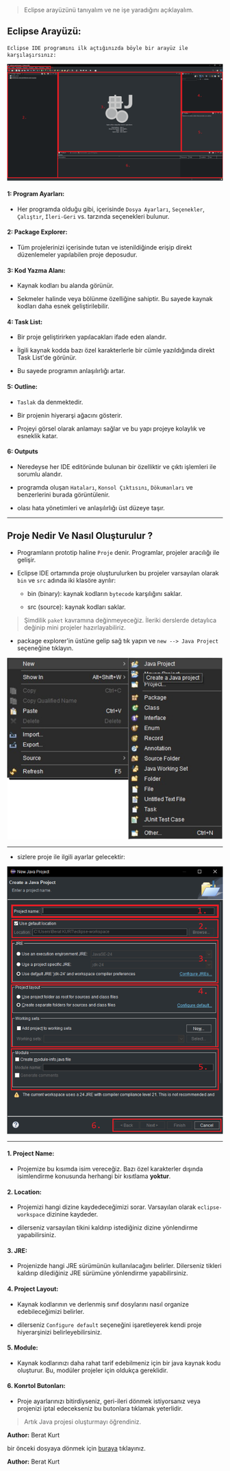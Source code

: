 > Eclipse arayüzünü tanıyalım ve ne işe yaradığını açıklayalım.

## Eclipse Arayüzü:

    Eclipse IDE programını ilk açtığınızda böyle bir arayüz ile karşılaşırsınız:

![eclipse arayüzü](../images/eclipseInterface.PNG)


#### 1: Program Ayarları:

* Her programda olduğu gibi, içerisinde `Dosya Ayarları`, `Seçenekler`, `Çalıştır`, `İleri-Geri` vs. tarzında seçenekleri bulunur.

#### 2: Package Explorer:

* Tüm projelerinizi içerisinde tutan ve istenildiğinde erişip direkt düzenlemeler yapılabilen proje deposudur.

#### 3: Kod Yazma Alanı:

* Kaynak kodları bu alanda görünür.

* Sekmeler halinde veya bölünme özelliğine sahiptir. Bu sayede kaynak kodları daha esnek geliştirilebilir.

#### 4: Task List:

* Bir proje geliştirirken yapılacakları ifade eden alandır.

* İlgili kaynak kodda bazı özel karakterlerle bir cümle yazıldığında direkt Task List'de görünür. 

* Bu sayede programın anlaşılırlığı artar.

#### 5: Outline:

* `Taslak` da denmektedir.

* Bir projenin hiyerarşi ağacını gösterir.

* Projeyi görsel olarak anlamayı sağlar ve bu yapı projeye kolaylık ve esneklik katar.

#### 6: Outputs

* Neredeyse her IDE editöründe bulunan bir özelliktir ve çıktı işlemleri ile sorumlu alandır.

* programda oluşan `Hataları`, `Konsol Çıktısını`, `Dökumanları` ve benzerlerini burada görüntülenir.

* olası hata yönetimleri ve anlaşılırlığı üst düzeye taşır.

---

## Proje Nedir Ve Nasıl Oluşturulur ?

* Programların prototip haline `Proje` denir. Programlar, projeler aracılığı ile gelişir.

* Eclipse IDE ortamında proje oluşturulurken bu projeler varsayılan olarak `bin` ve `src` adında iki klasöre ayrılır:

    - bin (binary): kaynak kodların `bytecode` karşılığını saklar.

    - src (source): kaynak kodları saklar.

> Şimdilik `paket` kavramına değinmeyeceğiz. İleriki derslerde detaylıca değinip mini projeler hazırlayabiliriz.

* package explorer'in üstüne gelip sağ tık yapın ve `new --> Java Project` seçeneğine tıklayın.

![JavaProject1](../images/JavaProject1.png)

---

* sizlere proje ile ilgili ayarlar gelecektir:

![JavaProject2](../images/JavaProject2.PNG)

---

#### 1. Project Name:

* Projemize bu kısımda isim vereceğiz. Bazı özel karakterler dışında isimlendirme konusunda herhangi bir kısıtlama **yoktur**.

#### 2. Location:

* Projemizi hangi dizine kaydedeceğimizi sorar. Varsayılan olarak `eclipse-workspace` dizinine kaydeder.

* dilerseniz varsayılan tikini kaldırıp istediğiniz dizine yönlendirme yapabilirsiniz.

#### 3. JRE:

* Projenizde hangi JRE sürümünün kullanılacağını belirler. Dilerseniz tikleri kaldırıp dilediğiniz JRE sürümüne yönlendirme yapabilirsiniz.

#### 4. Project Layout:

* Kaynak kodlarının ve derlenmiş sınıf dosylarını nasıl organize edebileceğimizi belirler.

* dilerseniz `Configure default` seçeneğini işaretleyerek kendi proje hiyerarşinizi belirleyebilirsiniz.

#### 5. Module:

* Kaynak kodlarınızı daha rahat tarif edebilmeniz için bir java kaynak kodu oluşturur. Bu, modüler projeler için oldukça gereklidir.

#### 6. Konrtol Butonları:

* Proje ayarlarınızı bitirdiyseniz, geri-ileri dönmek istiyorsanız veya projenizi iptal edecekseniz bu butonlara tıklamak yeterlidir.


> Artık Java projesi oluşturmayı öğrendiniz.

**Author:** Berat Kurt

bir önceki dosyaya dönmek için [buraya](../ders000.md) tıklayınız.

**Author:** Berat Kurt